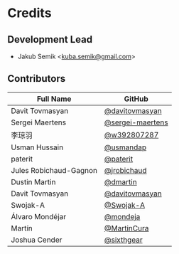 # Credits

## Development Lead

  - Jakub Semik \<<kuba.semik@gmail.com>\>

## Contributors

| Full Name | GitHub |
| ------ | ------ |
| Davit Tovmasyan | [@davitovmasyan]( https://github.com/davitovmasyan ) |
| Sergei Maertens | [@sergei-maertens]( https://github.com/sergei-maertens ) |
| 李琼羽 | [@w392807287]( https://github.com/w392807287 ) |
| Usman Hussain | [@usmandap]( https://github.com/usmandap ) |
| paterit | [@paterit]( https://github.com/paterit ) |
| Jules Robichaud-Gagnon | [@jrobichaud]( https://github.com/jrobichaud ) |
| Dustin Martin | [@dmartin]( https://github.com/dmartin ) |
| Davit Tovmasyan | [@davitovmasyan]( https://github.com/davitovmasyan ) |
| Swojak-A | [@Swojak-A]( https://github.com/Swojak-A ) |
| Álvaro Mondéjar | [@mondeja]( https://github.com/mondeja ) |
| Martín | [@MartinCura]( https://github.com/MartinCura ) |
| Joshua Cender | [@sixthgear]( https://github.com/sixthgear ) |
